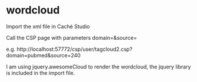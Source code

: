 # wordcloud

Import the xml file in Caché Studio

Call the CSP page with parameters domain=<your domain name>&source=<source id>
  
  e.g. http://localhost:57772/csp/user/tagcloud2.csp?domain=pubmed&source=240
  
I am using jquery.awesomeCloud to render the wordcloud, the jquery library is included in the import file.


